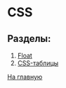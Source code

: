 # CSS

## Разделы:

1. [Float](https://github.com/Holiden/Library/blob/master/Pages/CSS/Float.md)
2. [CSS-таблицы](https://github.com/Holiden/Library/blob/master/Pages/CSS/CSS-table.md)

[На главную](https://github.com/Holiden/Library/blob/master/README.md)